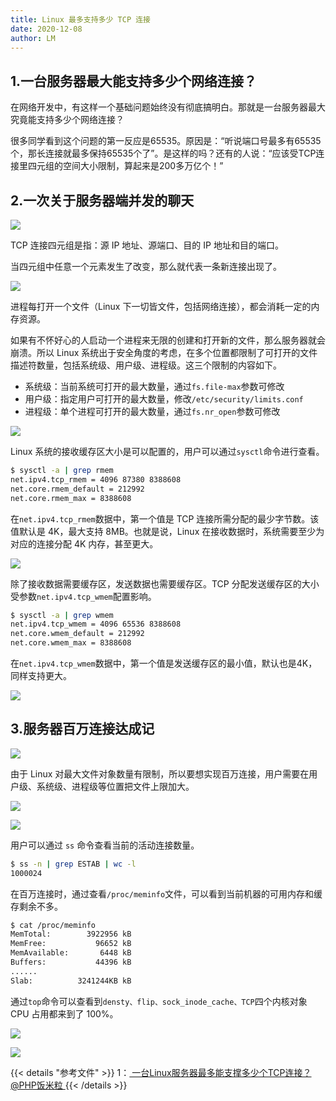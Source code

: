 ```yaml
---
title: Linux 最多支持多少 TCP 连接
date: 2020-12-08
author: LM
---
```


## 1.一台服务器最大能支持多少个网络连接？

在网络开发中，有这样一个基础问题始终没有彻底搞明白。那就是一台服务器最大究竟能支持多少个网络连接？

很多同学看到这个问题的第一反应是65535。原因是：“听说端口号最多有65535个，那长连接就最多保持65535个了”。是这样的吗？还有的人说：“应该受TCP连接里四元组的空间大小限制，算起来是200多万亿个！”

## 2.一次关于服务器端并发的聊天

![](/images/drawingbed/img/202204291725751.png)

TCP 连接四元组是指：源 IP 地址、源端口、目的 IP 地址和目的端口。

当四元组中任意一个元素发生了改变，那么就代表一条新连接出现了。

![](/images/drawingbed/img/202204291725794.png)

进程每打开一个文件（Linux 下一切皆文件，包括网络连接），都会消耗一定的内存资源。

如果有不怀好心的人启动一个进程来无限的创建和打开新的文件，那么服务器就会崩溃。所以 Linux 系统出于安全角度的考虑，在多个位置都限制了可打开的文件描述符数量，包括系统级、用户级、进程级。这三个限制的内容如下。

- 系统级：当前系统可打开的最大数量，通过`fs.file-max`参数可修改
- 用户级：指定用户可打开的最大数量，修改`/etc/security/limits.conf`
- 进程级：单个进程可打开的最大数量，通过`fs.nr_open`参数可修改

![](/images/drawingbed/img/202204291725123.png)

Linux 系统的接收缓存区大小是可以配置的，用户可以通过`sysctl`命令进行查看。

```bash
$ sysctl -a | grep rmem
net.ipv4.tcp_rmem = 4096 87380 8388608
net.core.rmem_default = 212992
net.core.rmem_max = 8388608
```

在`net.ipv4.tcp_rmem`数据中，第一个值是 TCP 连接所需分配的最少字节数。该值默认是 4K，最大支持 8MB。也就是说，Linux 在接收数据时，系统需要至少为对应的连接分配 4K 内存，甚至更大。

![](/images/drawingbed/img/202204291726583.png)

除了接收数据需要缓存区，发送数据也需要缓存区。TCP 分配发送缓存区的大小受参数`net.ipv4.tcp_wmem`配置影响。

```bash
$ sysctl -a | grep wmem
net.ipv4.tcp_wmem = 4096 65536 8388608
net.core.wmem_default = 212992
net.core.wmem_max = 8388608
```

在`net.ipv4.tcp_wmem`数据中，第一个值是发送缓存区的最小值，默认也是4K，同样支持更大。

![](/images/drawingbed/img/202204291727119.png)

## 3.服务器百万连接达成记

![](/images/drawingbed/img/202204291727222.png)

由于 Linux 对最大文件对象数量有限制，所以要想实现百万连接，用户需要在用户级、系统级、进程级等位置把文件上限加大。

![](/images/drawingbed/img/202204291727965.png)

![](/images/drawingbed/img/202204291727038.png)

用户可以通过 `ss` 命令查看当前的活动连接数量。

```bash
$ ss -n | grep ESTAB | wc -l  
1000024
```

在百万连接时，通过查看`/proc/meminfo`文件，可以看到当前机器的可用内存和缓存剩余不多。

```bash
$ cat /proc/meminfo
MemTotal:        3922956 kB
MemFree:           96652 kB
MemAvailable:       6448 kB
Buffers:           44396 kB
......
Slab:          3241244KB kB
```

通过`top`命令可以查看到`densty、flip、sock_inode_cache、TCP`四个内核对象 CPU 占用都来到了 100%。

![](/images/drawingbed/img/202204291728743.png)

![](/images/drawingbed/img/202204291728892.png)

{{< details "参考文件" >}} 
1：[ 一台Linux服务器最多能支撑多少个TCP连接？ @PHP饭米粒 ](https://mp.weixin.qq.com/s/J0Abwz20IO9N0NxooSEKXQ)
{{< /details >}}